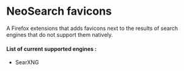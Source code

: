 # NeoSearch favicons

A Firefox extensions that adds favicons next to the results of search engines that do not support them natively.

#### List of current supported engines :

-   SearXNG
